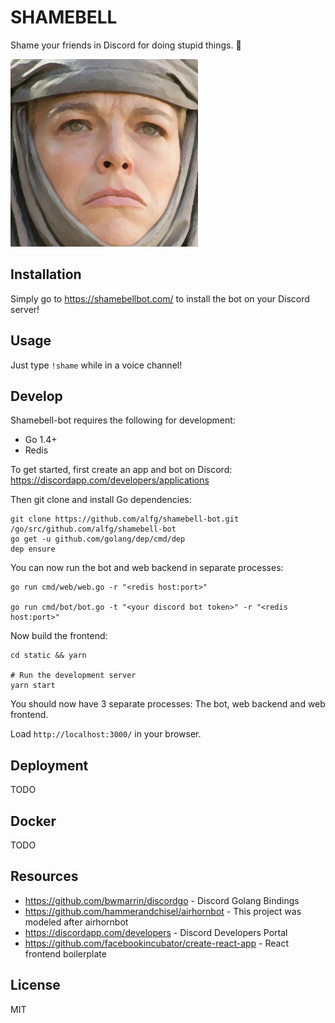 # SHAMEBELL
Shame your friends in Discord for doing stupid things. :bell:

![](/assets/profile.png)

## Installation
Simply go to https://shamebellbot.com/ to install the bot on your Discord server!

## Usage
Just type `!shame` while in a voice channel!

## Develop
Shamebell-bot requires the following for development:
* Go 1.4+
* Redis

To get started, first create an app and bot on Discord:
https://discordapp.com/developers/applications

Then git clone and install Go dependencies:
```b
git clone https://github.com/alfg/shamebell-bot.git /go/src/github.com/alfg/shamebell-bot
go get -u github.com/golang/dep/cmd/dep
dep ensure
```

You can now run the bot and web backend in separate processes:
```
go run cmd/web/web.go -r "<redis host:port>"

go run cmd/bot/bot.go -t "<your discord bot token>" -r "<redis host:port>"
```

Now build the frontend:
```
cd static && yarn

# Run the development server
yarn start
```

You should now have 3 separate processes: The bot, web backend and web frontend.

Load `http://localhost:3000/` in your browser.

## Deployment
TODO

## Docker
TODO

## Resources
* https://github.com/bwmarrin/discordgo - Discord Golang Bindings
* https://github.com/hammerandchisel/airhornbot - This project was modeled after airhornbot
* https://discordapp.com/developers - Discord Developers Portal
* https://github.com/facebookincubator/create-react-app - React frontend boilerplate

## License
MIT